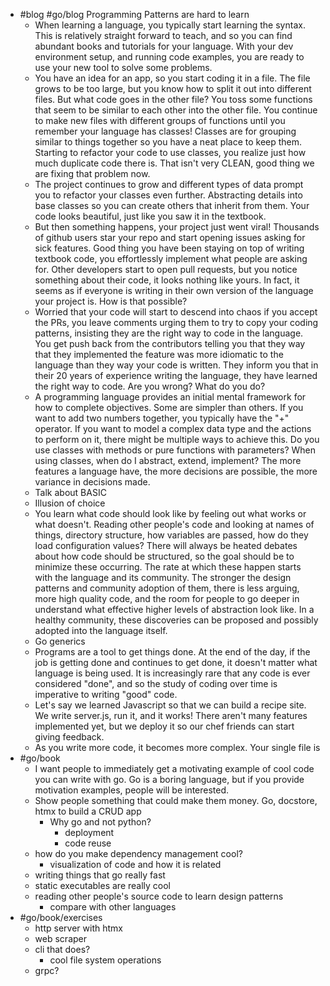 - #blog #go/blog Programming Patterns are hard to learn
	- When learning a language, you typically start learning the syntax. This is relatively straight forward to teach, and so you can find abundant books and tutorials for your language. With your dev environment setup, and running code examples, you are ready to use your new tool to solve some problems.
	- You have an idea for an app, so you start coding it in a file. The file grows to be too large, but you know how to split it out into different files. But what code goes in the other file? You toss some functions that seem to be similar to each other into the other file. You continue to make new files with different groups of functions until you remember your language has classes! Classes are for grouping similar to things together so you have a neat place to keep them. Starting to refactor your code to use classes, you realize just how much duplicate code there is. That isn't very CLEAN, good thing we are fixing that problem now.
	- The project continues to grow and different types of data prompt you to refactor your classes even further. Abstracting details into base classes so you can create others that inherit from them. Your code looks beautiful, just like you saw it in the textbook.
	- But then something happens, your project just went viral! Thousands of github users star your repo and start opening issues asking for sick features. Good thing you have been staying on top of writing textbook code, you effortlessly implement what people are asking for. Other developers start to open pull requests, but you notice something about their code, it looks nothing like yours. In fact, it seems as if everyone is writing in their own version of the language your project is. How is that possible?
	- Worried that your code will start to descend into chaos if you accept the PRs, you leave comments urging them to try to copy your coding patterns, insisting they are the right way to code in the language. You get push back from the contributors telling you that they way that they implemented the feature was more idiomatic to the language than they way your code is written. They inform you that in their 20 years of experience writing the language, they have learned the right way to code. Are you wrong? What do you do?
	- A programming language provides an initial mental framework for how to complete objectives. Some are simpler than others. If you want to add two numbers together, you typically have the "+" operator. If you want to model a complex data type and the actions to perform on it, there might be multiple ways to achieve this. Do you use classes with methods or pure functions with parameters? When using classes, when do I abstract, extend, implement? The more features a language have, the more decisions are possible, the more variance in decisions made.
	- Talk about BASIC
	- Illusion of choice
	- You learn what code should look like by feeling out what works or what doesn't. Reading other people's code and looking at names of things, directory structure, how variables are passed, how do they load configuration values? There will always be heated debates about how code should be structured, so the goal should be to minimize these occurring. The rate at which these happen starts with the language and its community. The stronger the design patterns and community adoption of them, there is less arguing, more high quality code, and the room for people to go deeper in understand what effective higher levels of abstraction look like. In a healthy community, these discoveries can be proposed and possibly adopted into the language itself.
	- Go generics
	- Programs are a tool to get things done. At the end of the day, if the job is getting done and continues to get done, it doesn't matter what language is being used. It is increasingly rare that any code is ever considered "done", and so the study of coding over time is imperative to writing "good" code.
	- Let's say we learned Javascript so that we can build a recipe site. We write server.js, run it, and it works! There aren't many features implemented yet, but we deploy it so our chef friends can start giving feedback.
	- As you write more code, it becomes more complex. Your single file is
- #go/book
	- I want people to immediately get a motivating example of cool code you can write with go. Go is a boring language, but if you provide motivation examples, people will be interested.
	- Show people something that could make them money. Go, docstore, htmx to build a CRUD app
		- Why go and not python?
			- deployment
			- code reuse
	- how do you make dependency management cool?
		- visualization of code and how it is related
	- writing things that go really fast
	- static executables are really cool
	- reading other people's source code to learn design patterns
		- compare with other languages
- #go/book/exercises
	- http server with htmx
	- web scraper
	- cli that does?
		- cool file system operations
	- grpc?